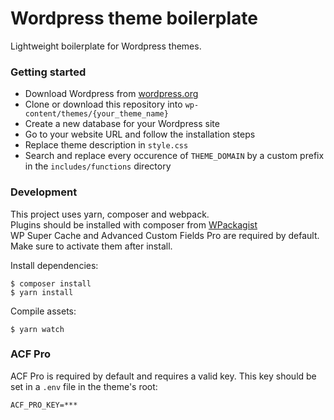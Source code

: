 # Wordpress theme boilerplate #

Lightweight boilerplate for Wordpress themes.

### Getting started ###

*  Download Wordpress from [wordpress.org](https://wordpress.org/download/)  
*  Clone or download this repository into `wp-content/themes/{your_theme_name}`
*  Create a new database for your Wordpress site
*  Go to your website URL and follow the installation steps
*  Replace theme description in `style.css`
*  Search and replace every occurence of `THEME_DOMAIN` by a custom prefix in the `includes/functions` directory

### Development ###

This project uses yarn, composer and webpack.  
Plugins should be installed with composer from [WPackagist](https://wpackagist.org)  
WP Super Cache and Advanced Custom Fields Pro are required by default. Make sure to activate them after install.

Install dependencies:

    $ composer install
    $ yarn install

Compile assets:

    $ yarn watch

### ACF Pro ###

ACF Pro is required by default and requires a valid key. This key should be set in a `.env` file in the theme's root:

    ACF_PRO_KEY=***

